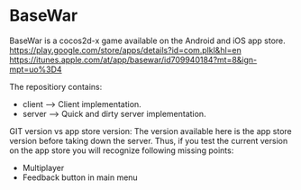 BaseWar
=======

BaseWar is a cocos2d-x game available on the Android and iOS app store.
https://play.google.com/store/apps/details?id=com.plkl&hl=en
https://itunes.apple.com/at/app/basewar/id709940184?mt=8&ign-mpt=uo%3D4


The repositiory contains:
* client --> Client implementation.
* server --> Quick and dirty server implementation.


GIT version vs app store version:
The version available here is the app store version before taking down the server.
Thus, if you test the current version on the app store you will recognize following missing points:
- Multiplayer
- Feedback button in main menu
